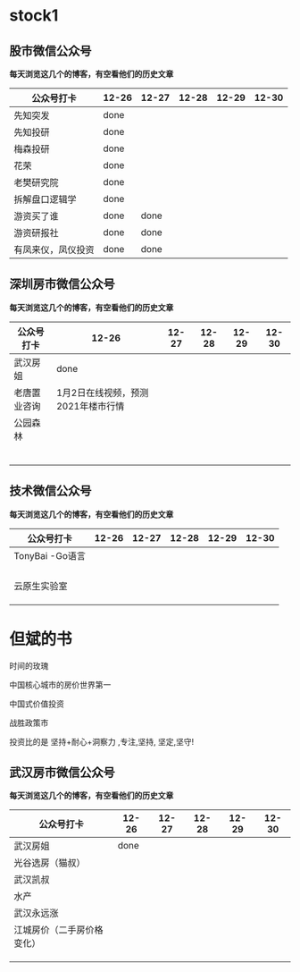 # stock1





## 股市微信公众号

**每天浏览这几个的博客，有空看他们的历史文章**

| 公众号打卡         | 12-26 | 12-27 | 12-28 | 12-29 | 12-30 |
| ------------------ | ----- | ----- | ----- | ----- | ----- |
| 先知突发           | done  |       |       |       |       |
| 先知投研           | done  |       |       |       |       |
| 梅森投研           | done  |       |       |       |       |
| 花荣               | done  |       |       |       |       |
| 老樊研究院         | done  |       |       |       |       |
| 拆解盘口逻辑学     | done  |       |       |       |       |
| 游资买了谁         | done  | done  |       |       |       |
| 游资研报社         | done  | done  |       |       |       |
| 有凤来仪，凤仪投资 | done  | done  |       |       |       |



## 深圳房市微信公众号

**每天浏览这几个的博客，有空看他们的历史文章**

| 公众号打卡   | 12-26                              | 12-27 | 12-28 | 12-29 | 12-30 |
| ------------ | ---------------------------------- | ----- | ----- | ----- | ----- |
| 武汉房姐     | done                               |       |       |       |       |
| 老唐置业咨询 | 1月2日在线视频，预测2021年楼市行情 |       |       |       |       |
| 公园森林     |                                    |       |       |       |       |
|              |                                    |       |       |       |       |
|              |                                    |       |       |       |       |
|              |                                    |       |       |       |       |
|              |                                    |       |       |       |       |
|              |                                    |       |       |       |       |
|              |                                    |       |       |       |       |

## 技术微信公众号

**每天浏览这几个的博客，有空看他们的历史文章**

| 公众号打卡      | 12-26 | 12-27 | 12-28 | 12-29 | 12-30 |
| --------------- | ----- | ----- | ----- | ----- | ----- |
| TonyBai -Go语言 |       |       |       |       |       |
|                 |       |       |       |       |       |
|                 |       |       |       |       |       |
|                 |       |       |       |       |       |
|                 |       |       |       |       |       |
| 云原生实验室    |       |       |       |       |       |
|                 |       |       |       |       |       |
|                 |       |       |       |       |       |
|                 |       |       |       |       |       |



# 但斌的书

时间的玫瑰

中国核心城市的房价世界第一

中国式价值投资



战胜政策市 

投资比的是 坚持+耐心+洞察力 ,专注,坚持, 坚定,坚守!





## 武汉房市微信公众号

**每天浏览这几个的博客，有空看他们的历史文章**

| 公众号打卡                 | 12-26 | 12-27 | 12-28 | 12-29 | 12-30 |
| -------------------------- | ----- | ----- | ----- | ----- | ----- |
| 武汉房姐                   | done  |       |       |       |       |
| 光谷选房（猫叔）           |       |       |       |       |       |
| 武汉凯叔                   |       |       |       |       |       |
| 水产                       |       |       |       |       |       |
| 武汉永远涨                 |       |       |       |       |       |
| 江城房价（二手房价格变化） |       |       |       |       |       |
|                            |       |       |       |       |       |
|                            |       |       |       |       |       |
|                            |       |       |       |       |       |

## 